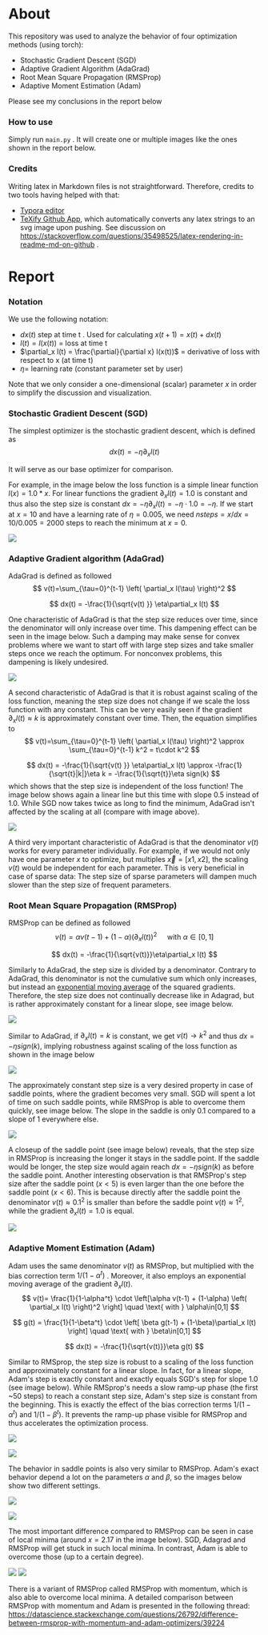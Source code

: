 # About

This repository was used to analyze the behavior of four optimization methods (using torch):

- Stochastic Gradient Descent (SGD)
- Adaptive Gradient Algorithm (AdaGrad)
- Root Mean Square Propagation (RMSProp)
- Adaptive Moment Estimation (Adam)

 Please see my conclusions in the report below

### How to use

Simply run `main.py` . It will create one or multiple images like the ones shown in the report below.

### Credits

Writing latex in Markdown files is not straightforward. Therefore, credits to two tools having helped with that:

- [Typora editor](https://typora.io/)
-  [TeXify Github App](https://github.com/agurodriguez/github-texify), which automatically converts any latex strings to an svg image upon pushing. See discussion on https://stackoverflow.com/questions/35498525/latex-rendering-in-readme-md-on-github .

# Report

### Notation

We use the following notation:

- $dx(t)$ step at time t . Used for calculating $x(t+1) = x(t) + dx(t)$
- $l(t) =l(x(t))$ = loss at time t
- $\partial_x l(t) = \frac{\partial}{\partial x} l(x(t))$ = derivative of loss with respect to x (at time t)
- $\eta$= learning rate (constant parameter set by user)

Note that we only consider a one-dimensional (scalar) parameter $x$ in order to simplify the discussion and visualization.

### Stochastic Gradient Descent (SGD)

The simplest optimizer is the stochastic gradient descent, which is defined as 
$$
dx(t)= - \eta \partial_x l(t)
$$

It will serve as our base optimizer for comparison.

For example, in the image below the loss function is a simple linear function $l(x)=1.0*x$. For linear functions the gradient $\partial_x l(t)=1.0$ is constant and thus also the step size is constant $dx=-\eta\partial_x l(t) = -\eta \cdot 1.0 = -\eta$.  If we start at $x=10$ and have a learning rate  of $\eta=0.005$, we need $nsteps=x/dx = 10/0.005 = 2000$ steps to reach the minimum at  $x=0$.

![](output/sgd_slope1.png)



### Adaptive Gradient algorithm (AdaGrad)

AdaGrad is defined as followed
$$
v(t)=\sum_{\tau=0}^{t-1} \left( \partial_x l(\tau) \right)^2
$$

$$
dx(t) = -\frac{1}{\sqrt{v(t) }} \eta\partial_x l(t)
$$

One characteristic of AdaGrad is that the step size reduces over time, since the denominator will only increase over time. This dampening effect can be seen in the image below. Such a damping may make sense for convex problems where we want to start off with large step sizes and take smaller steps once we reach the optimum. For nonconvex problems, this dampening is likely undesired.

![](output/adagrad_slope1.png)



A second characteristic of AdaGrad is that it is robust against scaling of the loss function, meaning the step size does not change if we scale the loss function with any constant. This can be very easily seen if the gradient  $\partial_x l(t)\approx k$ is approximately constant over time. Then, the equation simplifies to 
$$
v(t)=\sum_{\tau=0}^{t-1} \left( \partial_x l(\tau) \right)^2 \approx \sum_{\tau=0}^{t-1} k^2 = t\cdot k^2
$$

$$
dx(t) = -\frac{1}{\sqrt{v(t) }} \eta\partial_x l(t) \approx -\frac{1}{\sqrt{t}|k|}\eta k = -\frac{1}{\sqrt{t}}\eta sign(k)
$$
which shows that the step size is independent of the loss function! The image below shows again a linear line but this time with slope $0.5$ instead of $1.0$.  While SGD now takes twice as long to find the minimum, AdaGrad isn't affected by the scaling at all (compare with image above).

![](output/adagrad_slope0.5.png)

A third very important characteristic of AdaGrad is that the denominator $v(t)$ works for every parameter individually. For example, if we would not only have one parameter $x$ to optimize, but multiples $\vec{x}=[x1,x2]$, the scaling $v(t)$ would be independent for each parameter. This is very beneficial in case of sparse data: The step size of sparse parameters will dampen much slower than the step size of frequent parameters.



### Root Mean Square Propagation (RMSProp)

RMSProp can be defined as followed
$$
v(t) = \alpha v(t-1) + (1-\alpha)(\partial_x l(t))^2 \quad \text{ with } \alpha\in[0,1]
$$

$$
dx(t) = -\frac{1}{\sqrt{v(t)}}\eta\partial_x l(t)
$$

Similarly to AdaGrad, the step size is divided by a denominator. Contrary to AdaGrad, this denominator is not the cumulative sum which only increases, but instead an [exponential moving average](https://en.wikipedia.org/wiki/Moving_average#Exponential_moving_average) of the squared gradients. Therefore, the step size does not continually decrease like in Adagrad, but is rather approximately constant for a linear slope, see image below.

![](output/rmsprop_slope1.png)

Similar to AdaGrad, if $\partial_xl(t)=k$ is constant, we get  $v(t)\rightarrow k^2$ and thus  $dx=-\eta sign(k)$, implying robustness against scaling of the loss function as shown in the image below

![](output/rmsprop_slope0.5.png)

The approximately constant step size is a very desired property in case of saddle points, where the gradient becomes very small. SGD will spent a lot of time on such saddle points, while RMSProp is able to overcome them quickly, see image below. The slope in the saddle is only $0.1$ compared to a slope of $1$ everywhere else.

![](output/rmsprop_saddle.png)

A closeup of the saddle point (see image below) reveals, that the step size in RMSProp is increasing the longer it stays in the saddle point. If the saddle would be longer, the step size would again reach  $dx=-\eta sign(k)$ as before the saddle point. Another interesting observation is that RMSProp's step size after the saddle point ($x<5$) is even larger than the one before the saddle point ($x<6$). This is because directly after the saddle point the denominator $v(t)\approx 0.1 ^2$ is smaller than before the saddle point $v(t)\approx 1^2$, while the gradient $\partial_x l(t)=1.0$ is equal.

![](output/rmsprop_saddle_detail.png)



### Adaptive Moment Estimation (Adam)

Adam uses the same denominator $v(t)$ as RMSProp, but multiplied with the bias correction term $1/(1-\alpha^t)$ . Moreover, it also employs an exponential moving average of the gradient $\partial_x l(t)$. 
$$
v(t)= \frac{1}{1-\alpha^t} \cdot \left[\alpha v(t-1) + (1-\alpha) \left( \partial_x l(t) \right)^2 \right] \quad \text{ with } \alpha\in[0,1]
$$

$$
g(t) = \frac{1}{1-\beta^t} \cdot \left[ \beta g(t-1) + (1-\beta)\partial_x l(t) \right]  \quad \text{ with } \beta\in[0,1]
$$

$$
dx(t) = -\frac{1}{\sqrt{v(t)}}\eta g(t)
$$

Similar to RMSprop, the step size is robust to a scaling of the loss function and approximately constant for a  linear slope. In fact, for a linear slope, Adam's step is exactly constant and exactly equals SGD's step for slope $1.0$ (see image below). While RMSprop's needs a slow ramp-up phase (the first ~50 steps) to reach a constant step size, Adam's step size is constant from the beginning. This is exactly the effect of the bias correction terms $1/(1-\alpha^t)$ and $1/(1-\beta^t)$. It prevents the ramp-up phase visible for RMSProp and thus accelerates the optimization process.

![](output/adam_slope1.png)

![](output/adam_slope0.5.png)

The behavior in saddle points is also very similar to RMSProp. Adam's exact behavior depend a lot on the parameters $\alpha$ and $\beta$, so the images below show two different settings.

![](output/adam_saddle1.png)

![](output/adam_saddle2.png)

The most important difference compared to RMSProp can be seen in case of local minima (around $x=2.17$ in the image below). SGD, Adagrad and RMSProp will get stuck in such local minima. In contrast, Adam is able to overcome those (up to a certain degree). 

![](output/adam_spike.png)
![](output/adam_spike_detail.png)

There is a variant of RMSProp called RMSProp with momentum, which is also able to overcome local minima. A detailed comparison between RMSProp with momentum and Adam is presented in the following thread: https://datascience.stackexchange.com/questions/26792/difference-between-rmsprop-with-momentum-and-adam-optimizers/39224

